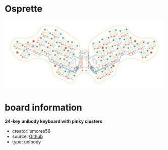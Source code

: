 # Osprette

![preview](./osprette_preview.png)

# board information
**34-key unibody keyboard with pinky clusters**

- creator: smores56
- source: [Github](https://github.com/smores56/osprette)
- type: unibody

